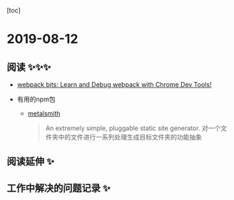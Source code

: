
[toc]

# 2019-08-12

## 阅读 ✨✨✨
* [webpack bits: Learn and Debug webpack with Chrome Dev Tools!](https://medium.com/webpack/webpack-bits-learn-and-debug-webpack-with-chrome-dev-tools-da1c5b19554)

* 有用的npm包
  * [metalsmith](https://github.com/segmentio/metalsmith)
    > An extremely simple, pluggable static site generator.
    > 对一个文件夹中的文件进行一系列处理生成目标文件夹的功能抽象

## 阅读延伸 ✨

## 工作中解决的问题记录 ✨
